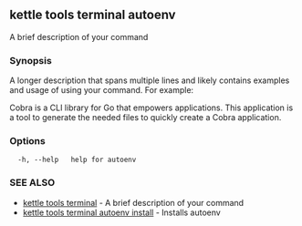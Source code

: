 ## kettle tools terminal autoenv

A brief description of your command

### Synopsis

A longer description that spans multiple lines and likely contains examples
and usage of using your command. For example:

Cobra is a CLI library for Go that empowers applications.
This application is a tool to generate the needed files
to quickly create a Cobra application.

### Options

```
  -h, --help   help for autoenv
```

### SEE ALSO

* [kettle tools terminal](kettle_tools_terminal.md)	 - A brief description of your command
* [kettle tools terminal autoenv install](kettle_tools_terminal_autoenv_install.md)	 - Installs autoenv

